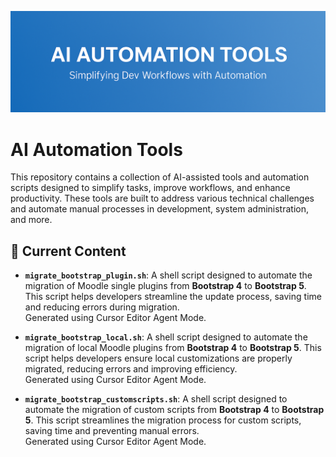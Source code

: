 <p align="center">
  <img src="ai-tools.png" alt="AI Automation Tools" />
</p>

# AI Automation Tools

This repository contains a collection of AI-assisted tools and automation scripts designed to simplify tasks, improve workflows, and enhance productivity. These tools are built to address various technical challenges and automate manual processes in development, system administration, and more.

## 🚀 Current Content

- **`migrate_bootstrap_plugin.sh`**: A shell script designed to automate the migration of Moodle single plugins from **Bootstrap 4** to **Bootstrap 5**. This script helps developers streamline the update process, saving time and reducing errors during migration.  
  Generated using Cursor Editor Agent Mode.

- **`migrate_bootstrap_local.sh`**: A shell script designed to automate the migration of local Moodle plugins from **Bootstrap 4** to **Bootstrap 5**. This script helps developers ensure local customizations are properly migrated, reducing errors and improving efficiency.  
  Generated using Cursor Editor Agent Mode.

- **`migrate_bootstrap_customscripts.sh`**: A shell script designed to automate the migration of custom scripts from **Bootstrap 4** to **Bootstrap 5**. This script streamlines the migration process for custom scripts, saving time and preventing manual errors.  
  Generated using Cursor Editor Agent Mode.
